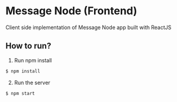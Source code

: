 # Message Node (Frontend)

Client side implementation of Message Node app built with ReactJS

## How to run?

1. Run npm install

```bash 
$ npm install
```

2. Run the server

```bash 
$ npm start
```
